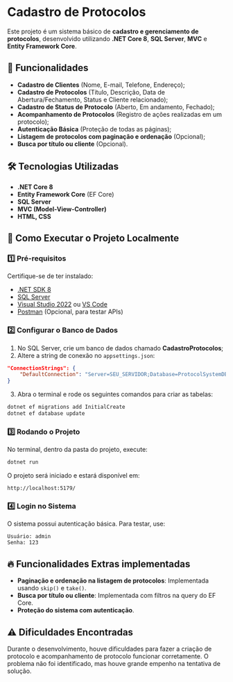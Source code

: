 # Cadastro de Protocolos

Este projeto é um sistema básico de **cadastro e gerenciamento de protocolos**, desenvolvido utilizando **.NET Core 8**, **SQL Server**, **MVC** e **Entity Framework Core**.

## 📌 Funcionalidades
- **Cadastro de Clientes** (Nome, E-mail, Telefone, Endereço);
- **Cadastro de Protocolos** (Título, Descrição, Data de Abertura/Fechamento, Status e Cliente relacionado);
- **Cadastro de Status de Protocolo** (Aberto, Em andamento, Fechado);
- **Acompanhamento de Protocolos** (Registro de ações realizadas em um protocolo);
- **Autenticação Básica** (Proteção de todas as páginas);
- **Listagem de protocolos com paginação e ordenação** (Opcional);
- **Busca por título ou cliente** (Opcional).

## 🛠️ Tecnologias Utilizadas
- **.NET Core 8**
- **Entity Framework Core** (EF Core)
- **SQL Server**
- **MVC (Model-View-Controller)**
- **HTML, CSS**

## 🚀 Como Executar o Projeto Localmente

### 1️⃣ **Pré-requisitos**
Certifique-se de ter instalado:
- [.NET SDK 8](https://dotnet.microsoft.com/en-us/download/dotnet/8.0)
- [SQL Server](https://www.microsoft.com/pt-br/sql-server/sql-server-downloads)
- [Visual Studio 2022](https://visualstudio.microsoft.com/) ou [VS Code](https://code.visualstudio.com/)
- [Postman](https://www.postman.com/) (Opcional, para testar APIs)

### 2️⃣ **Configurar o Banco de Dados**
1. No SQL Server, crie um banco de dados chamado **CadastroProtocolos**;
2. Altere a string de conexão no `appsettings.json`:

```json
"ConnectionStrings": {
    "DefaultConnection": "Server=SEU_SERVIDOR;Database=ProtocolSystemDB;Trusted_Connection=True;MultipleActiveResultSets=true"
}
```

3. Abra o terminal e rode os seguintes comandos para criar as tabelas:

```sh
dotnet ef migrations add InitialCreate
dotnet ef database update
```

### 3️⃣ **Rodando o Projeto**
No terminal, dentro da pasta do projeto, execute:
```sh
dotnet run
```
O projeto será iniciado e estará disponível em:
```
http://localhost:5179/
```

### 4️⃣ **Login no Sistema**
O sistema possui autenticação básica. Para testar, use:
```
Usuário: admin
Senha: 123
```

## 🔥 Funcionalidades Extras implementadas
- **Paginação e ordenação na listagem de protocolos**: Implementada usando `skip()` e `take()`.
- **Busca por título ou cliente**: Implementada com filtros na query do EF Core.
- **Proteção do sistema com autenticação**.

## ⚠️ Dificuldades Encontradas
Durante o desenvolvimento, houve dificuldades para fazer a criação de protocolo e acompanhamento de protocolo funcionar corretamente. O problema não foi identificado, mas houve grande empenho na tentativa de solução.

